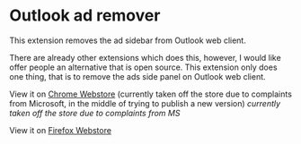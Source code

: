 # Outlook ad remover

This extension removes the ad sidebar from Outlook web client.

There are already other extensions which does this, however, I would like offer people an alternative that is open source. This extension only does one thing, that is to remove the ads side panel on Outlook web client.

View it on [Chrome Webstore](https://chrome.google.com/webstore/detail/outlook-email-ad-remover/kkjehflbllibgnhbikhgfbohmaifgpii?hl=en-GB&authuser=0) (currently taken off the store due to complaints from Microsoft, in the middle of trying to publish a new version)
*currently taken off the store due to complaints from MS*

View it on [Firefox Webstore](https://addons.mozilla.org/en-GB/firefox/addon/email-ad-remover)

